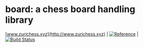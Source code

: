 # board: a chess board handling library

[www.zurichess.xyz](http://www.zurichess.xyz) |
[![Reference](https://godoc.org/bitbucket.org/zurichess/board?status.svg)](https://godoc.org/bitbucket.org/zurichess/board) |
[![Build Status](https://circleci.com/bb/zurichess/board.svg?style=svg)](https://circleci.com/bb/zurichess/board)
